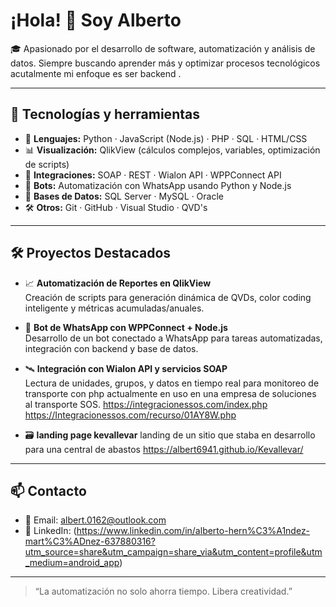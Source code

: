 # ¡Hola! 👋 Soy Alberto

🎓 Apasionado por el desarrollo de software, automatización y análisis de datos. Siempre buscando aprender más y optimizar procesos tecnológicos
acutalmente mi enfoque es ser backend .

---

## 🚀 Tecnologías y herramientas

- 🧠 **Lenguajes:** Python · JavaScript (Node.js) · PHP · SQL · HTML/CSS
- 📊 **Visualización:** QlikView (cálculos complejos, variables, optimización de scripts)
- 🔌 **Integraciones:** SOAP · REST · Wialon API · WPPConnect API
- 🤖 **Bots:** Automatización con WhatsApp usando Python y Node.js
- 💾 **Bases de Datos:** SQL Server · MySQL · Oracle 
- 🛠️ **Otros:** Git · GitHub · Visual Studio · QVD's 

---

## 🛠️ Proyectos Destacados

- 📈 **Automatización de Reportes en QlikView**  
  Creación de scripts para generación dinámica de QVDs, color coding inteligente y métricas acumuladas/anuales.

- 🤖 **Bot de WhatsApp con WPPConnect + Node.js**  
  Desarrollo de un bot conectado a WhatsApp para tareas automatizadas, integración con backend y base de datos.

- 🛰️ **Integración con Wialon API y servicios SOAP**  
  Lectura de unidades, grupos, y datos en tiempo real para monitoreo de transporte con php actualmente en uso en una empresa de soluciones al transporte SOS.
  https://integracionessos.com/index.php
  https://Integracionessos.com/recurso/01AY8W.php

- 🗃️ **landing page kevallevar**
  landing de un sitio que staba en desarrollo para una central de abastos
  https://albert6941.github.io/Kevallevar/
---

## 📫 Contacto

- 📧 Email: albert.0162@outlook.com
- 💼 LinkedIn: (https://www.linkedin.com/in/alberto-hern%C3%A1ndez-mart%C3%ADnez-637880316?utm_source=share&utm_campaign=share_via&utm_content=profile&utm_medium=android_app)
---

> “La automatización no solo ahorra tiempo. Libera creatividad.”

